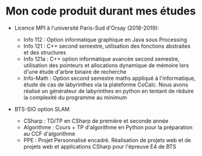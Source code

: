 # Mon code produit durant mes études 

- Licence MPI à l'université Paris-Sud d'Orsay (2018-2019):
  - Info 112 : Option informatique graphique en Java sous Processing
  - Info 121 : C++ second semestre, utilisation des fonctions abstraites et des structures 
  - Info 121a : C++ option informatique avancée second semestre, utilisation des pointeurs et allocations dynamique de mémoire lors d'une étude d'arbre binaire de recherche
  - Info-Math : Option second semestre maths appliqué à l'informatique, étude de cas de labyrinthes via la plateforme CoCalc. Nous avons réalisé un générateur de labyrinthes en python en tentant de réduire la complexité du programme au minimum
  
- BTS-SIO option SLAM
  - CSharp : TD/TP en CSharp de première et seconde année 
  - Algorithme : Cours + TP d'algorithme en Python pour la préparation au CCF d'algorithme
  - PPE : Projet Personnalisé encadré. Réalisation de projets web et de projets web et applications CSharp pour l'épreuve E4 de BTS
